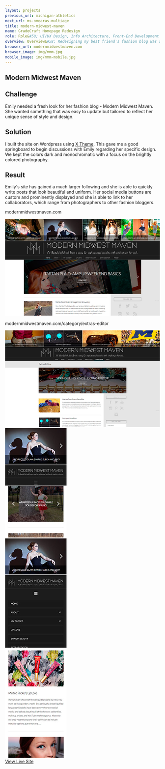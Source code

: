 ```yaml
---
layout: projects
previous_url: michigan-athletics
next_url: ms-omearas-multiage
title: modern-midwest-maven
name: GradeCraft Homepage Redesign
role: Role&#58; UI/UX Design, Info Architecture, Front-End Development
overview: Overview&#58; Redesigning my best friend's fashion blog was a new experience with web design. Large photos and many galleries of clothing and accessories allowed me to experiment with new design layouts.
browser_url: modernmidwestmaven.com
browser_image: img/mmm.jpg
mobile_image: img/mmm-mobile.jpg
---
```


<section class="project-page section grid-container">
 <div class="section-header grid-100"><h1>Modern Midwest Maven</h1></div>

 <div class="mmm-project project-data">
  <div class="case-study challenge grid-33 mobile-grid-100 tablet-grid-33 center-align">
      <h2>Challenge</h2>
      <p>Emily needed a fresh look for her fashion blog - Modern Midwest Maven. She wanted something that was easy to update but tailored to reflect her unique sense of style and design.</p>
    </div>
    <div class="case-study solution grid-33 mobile-grid-100 tablet-grid-33 center-align">
      <h2>Solution</h2>
      <p>I built the site on Wordpress using <a href="http://theme.co/x/" target="_blank">X Theme</a>. This gave me a good springboard to begin discussions with Emily regarding her specific design. We kept the colors dark and monochromatic with a focus on the brightly colored photography.</p>
    </div>
    <div class="case-study result grid-33 mobile-grid-100 tablet-grid-33 center-align">
      <h2>Result</h2>
      <p>Emily's site has gained a much larger following and she is able to quickly write posts that look beautiful and uniform. Her social media buttons are custom and prominently displayed and she is able to link to her collaborators, which range from photographers to other fashion bloggers.</p>
    </div>
   <div class="project-example grid-100 center-align">
    <div class="browser browser-window">
      <span class="browser-buttons"></span><span class="browser-buttons"></span ><span class="browser-buttons"></span>
        <div class="browser-top"><p>modernmidwestmaven.com</p></div>
        <div class="window-screen"><img src="/img/mmm-project.jpg"></div>
        </div>
   </div>
  </div>

 <div class="project-example project-data">
   <div class="project-example grid-100 center-align">
    <div class="browser browser-window">
      <span class="browser-buttons"></span><span class="browser-buttons"></span ><span class="browser-buttons"></span>
        <div class="browser-top"><p>modernmidwestmaven.com/category/extras-editor</p></div>
        <div class="window-screen"><img src="/img/mmm-project-2.jpg"></div>
        </div>
   </div>
  </div>

  <div class="center-align mobile-project-example-wrap grid-100 mobile-grid-100 tablet-grid-100">
   <div class="mobile-project-example mobile-grid-33 tablet-grid-33">
     <div class="mobile-project iphone-5s">
            <div class="top-phone"></div>
            <div class="screen"><img src="/img/mmm-mobile-example.jpg"></div>
            <div class="bottom-phone"></div>
   </div>
   </div>
   <div class="mobile-project-example mobile-grid-33 tablet-grid-33">
     <div class="mobile-project iphone-5s">
            <div class="top-phone"></div>
            <div class="screen"><img src="/img/mmm-mobile-menu.jpg"></div>
            <div class="bottom-phone"></div>
          </div>
   </div>
     <div class="mobile-project-example mobile-grid-33 tablet-grid-33">
     <div class="mobile-project iphone-5s">
            <div class="top-phone"></div>
            <div class="screen"><img src="/img/mmm-mobile-example3.jpg"></div>
            <div class="bottom-phone"></div>
          </div>
   </div>
   </div>

 <div class="wrap-button center-align">
     <a class="button live-site" href="http://modernmidwestmaven.com/" target="_blank">View Live Site</a>
</div>
</section>

